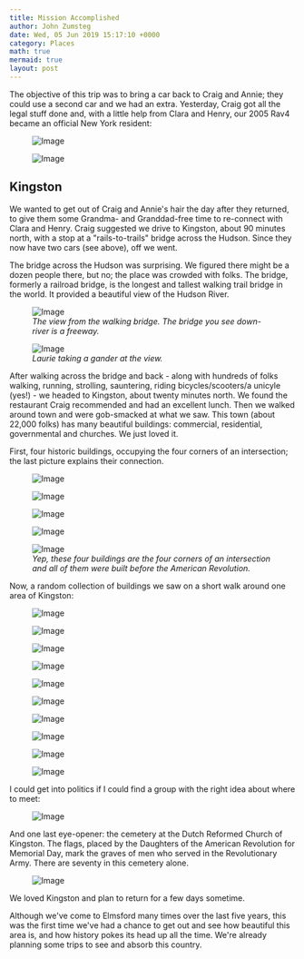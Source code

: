 ```yaml
---
title: Mission Accomplished
author: John Zumsteg
date: Wed, 05 Jun 2019 15:17:10 +0000
category: Places
math: true
mermaid: true
layout: post
---
```

The objective of this trip was to bring a car back to Craig and Annie; they could use a second car and we had an extra. Yesterday, Craig got all the legal stuff done and, with a little help from Clara and Henry, our 2005 Rav4 became an official New York resident:

<figure class = "landscape">
	<img src="{{"/assets/images/2019/06/DSC08559-2.jpg" | prepend: site.baseurl | prepend: site.url }}" alt="Image" />
	<figcaption></figcaption>
</figure>

 <figure class = "landscape">
	<img src="{{"/assets/images/2019/06/DSC08569-2.jpg" | prepend: site.baseurl | prepend: site.url }}" alt="Image" />
	<figcaption></figcaption>
</figure>


<h2>Kingston</h2>
We wanted to get out of Craig and Annie's hair the day after they returned, to give them some Grandma- and Granddad-free time to re-connect with Clara and Henry. Craig suggested we drive to Kingston, about 90 minutes north, with a stop at a "rails-to-trails" bridge across the Hudson. Since they now have two cars (see above), off we went.

The bridge across the Hudson was surprising. We figured there might be a dozen people there, but no; the place was crowded with folks. The bridge, formerly a railroad bridge, is the longest and tallest walking trail bridge in the world. It provided a beautiful view of the Hudson River.

<figure class = "landscape">
	<img src="{{"/assets/images/2019/06/DSC08487.jpg" | prepend: site.baseurl | prepend: site.url }}" alt="Image" />
	<figcaption><em>The view from the walking bridge. The bridge you see down-river is a freeway.</em></figcaption>
</figure>



<figure class = "landscape">
	<img src="{{"/assets/images/2019/06/DSC08488.jpg" | prepend: site.baseurl | prepend: site.url }}" alt="Image" />
	<figcaption><em>Laurie taking a gander at the view.</em></figcaption>
</figure>



After walking across the bridge and back - along with hundreds of folks walking, running, strolling, sauntering, riding bicycles/scooters/a unicyle (yes!) - we headed to Kingston, about twenty minutes north. We found the restaurant Craig recommended and had an excellent lunch. Then we walked around town and were gob-smacked at what we saw. This town (about 22,000 folks) has many beautiful buildings: commercial, residential, governmental and churches. We just loved it.

First, four historic buildings, occupying the four corners of an intersection; the last picture explains their connection.

<figure class = "landscape">
	<img src="{{"/assets/images/2019/06/DSC08502.jpg" | prepend: site.baseurl | prepend: site.url }}" alt="Image" />
	<figcaption></figcaption>
</figure>

 <figure class = "landscape">
	<img src="{{"/assets/images/2019/06/DSC08501.jpg" | prepend: site.baseurl | prepend: site.url }}" alt="Image" />
	<figcaption></figcaption>
</figure>

 <figure class = "landscape">
	<img src="{{"/assets/images/2019/06/DSC08499.jpg" | prepend: site.baseurl | prepend: site.url }}" alt="Image" />
	<figcaption></figcaption>
</figure>

 <figure class = "landscape">
	<img src="{{"/assets/images/2019/06/DSC08498.jpg" | prepend: site.baseurl | prepend: site.url }}" alt="Image" />
	<figcaption></figcaption>
</figure>



<figure class = "landscape">
	<img src="{{"/assets/images/2019/06/DSC08500.jpg" | prepend: site.baseurl | prepend: site.url }}" alt="Image" />
	<figcaption><em>Yep, these four buildings are the four corners of an intersection and all of them were built before the American Revolution.</em></figcaption>
</figure>



Now, a random collection of buildings we saw on a short walk around one area of Kingston:

<figure class = "landscape">
	<img src="{{"/assets/images/2019/06/DSC08494.jpg" | prepend: site.baseurl | prepend: site.url }}" alt="Image" />
	<figcaption></figcaption>
</figure>

 <figure class = "landscape">
	<img src="{{"/assets/images/2019/06/DSC08493.jpg" | prepend: site.baseurl | prepend: site.url }}" alt="Image" />
	<figcaption></figcaption>
</figure>

 <figure class = "landscape">
	<img src="{{"/assets/images/2019/06/DSC08490.jpg" | prepend: site.baseurl | prepend: site.url }}" alt="Image" />
	<figcaption></figcaption>
</figure>

 <figure class = "landscape">
	<img src="{{"/assets/images/2019/06/DSC08489.jpg" | prepend: site.baseurl | prepend: site.url }}" alt="Image" />
	<figcaption></figcaption>
</figure>

 <figure class = "landscape">
	<img src="{{"/assets/images/2019/06/DSC08528.jpg" | prepend: site.baseurl | prepend: site.url }}" alt="Image" />
	<figcaption></figcaption>
</figure>

 <figure class = "landscape">
	<img src="{{"/assets/images/2019/06/DSC08527.jpg" | prepend: site.baseurl | prepend: site.url }}" alt="Image" />
	<figcaption></figcaption>
</figure>

 <figure class = "landscape">
	<img src="{{"/assets/images/2019/06/DSC08523.jpg" | prepend: site.baseurl | prepend: site.url }}" alt="Image" />
	<figcaption></figcaption>
</figure>

 <figure class = "landscape">
	<img src="{{"/assets/images/2019/06/DSC08522.jpg" | prepend: site.baseurl | prepend: site.url }}" alt="Image" />
	<figcaption></figcaption>
</figure>

 <figure class = "landscape">
	<img src="{{"/assets/images/2019/06/DSC08510.jpg" | prepend: site.baseurl | prepend: site.url }}" alt="Image" />
	<figcaption></figcaption>
</figure>

 <figure class = "landscape">
	<img src="{{"/assets/images/2019/06/DSC08509.jpg" | prepend: site.baseurl | prepend: site.url }}" alt="Image" />
	<figcaption></figcaption>
</figure>



I could get into politics if I could find a group with the right idea about where to meet:
<figure class = "landscape">
	<img src="{{"/assets/images/2019/06/DSC08525.jpg" | prepend: site.baseurl | prepend: site.url }}" alt="Image" />
	<figcaption></figcaption>
</figure>



And one last eye-opener: the cemetery at the Dutch Reformed Church of Kingston. The flags, placed by the Daughters of the American Revolution for Memorial Day, mark the graves of men who served in the Revolutionary Army. There are seventy in this cemetery alone.

<figure class = "landscape">
	<img src="{{"/assets/images/2019/06/DSC08516.jpg" | prepend: site.baseurl | prepend: site.url }}" alt="Image" />
	<figcaption></figcaption>
</figure>



We loved Kingston and plan to return for a few days sometime.

Although we've come to Elmsford many times over the last five years, this was the first time we've had a chance to get out and see how beautiful this area is, and how history pokes its head up all the time. We're already planning some trips to see and absorb this country.
